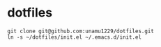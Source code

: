 # dotfiles

```
git clone git@github.com:unamu1229/dotfiles.git  
ln -s ~/dotfiles/init.el ~/.emacs.d/init.el
```